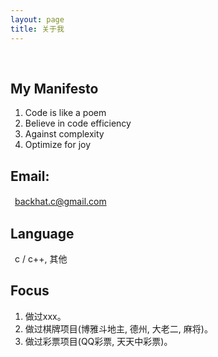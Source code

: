 ```yaml
---
layout: page
title: 关于我
---
```

<br>

## My Manifesto
1. Code is like a poem   <br>
2. Believe in code efficiency   <br>
3. Against complexity   <br>
4. Optimize for joy   <br>

## Email: 
&ensp;backhat.c@gmail.com 　　 <br>

## Language
&ensp;c / c++, 其他 <br>

## Focus
1. 做过xxx。 <br>
2. 做过棋牌项目(博雅斗地主, 德州, 大老二, 麻将)。 <br>
3. 做过彩票项目(QQ彩票, 天天中彩票)。 <br>